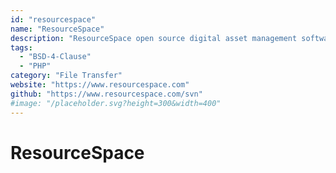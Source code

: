 ```yaml
---
id: "resourcespace"
name: "ResourceSpace"
description: "ResourceSpace open source digital asset management software is the simple, fast, and free way to organise your digital assets."
tags:
  - "BSD-4-Clause"
  - "PHP"
category: "File Transfer"
website: "https://www.resourcespace.com"
github: "https://www.resourcespace.com/svn"
#image: "/placeholder.svg?height=300&width=400"
---
```


# ResourceSpace

